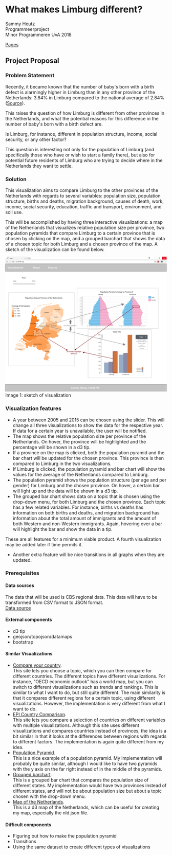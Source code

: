 # What makes Limburg different?

Sammy Heutz  
Programmeerproject  
Minor Programmeren UvA 2018  

[Pages](https://SammyH1994.github.io/project/index.html)

## Project Proposal

### Problem Statement
Recently, it became known that the number of baby's born with a birth defect is alarmingly higher in Limburg than in any other province of the Netherlands: 3.84% in Limburg compared to the national average of 2.84% ([Source](https://www.limburger.nl/cnt/dmf20180524_00062550/alarmerend-meer-baby-s-met-afwijkingen-in-limburg)). 

This raises the question of how Limburg is different from other provinces in the Netherlands, and what the potential reasons for this difference in the number of baby's born with a birth defect are. 

Is Limburg, for instance, different in population structure, income, social security, or any other factor?

This question is interesting not only for the population of Limburg (and specifically those who have or wish to start a family there), but also for potential future residents of Limburg who are trying to decide where in the Netherlands they want to settle.

### Solution
This visualization aims to compare Limburg to the other provinces of the Netherlands with regards to several variables: population size, population structure, births and deaths, migration background, causes of death, work, income, social security, education, traffic and transport, environment, and soil use. 

This will be accomplished by having three interactive visualizations: a map of the Netherlands that visualizes relative population size per province, two population pyramids that compare Limburg to a certain province that is chosen by clicking on the map, and a grouped barchart that shows the data of a chosen topic for both Limburg and a chosen province of the map. A sketch of the visualization can be found below.

<img src="https://github.com/SammyH1994/project/blob/master/doc/sketch.png" />
Image 1: sketch of visualization

### Visualization features
- A year between 2005 and 2015 can be chosen using the slider. This will change all three visualizations to show the data for the respective year. If data for a certain year is unavailable, the user will be notified.
- The map shows the relative population size per province of the Netherlands. On hover, the province will be highlighted and the percentage will be shown in a d3 tip.
- If a province on the map is clicked, both the population pyramid and the bar chart will be updated for the chosen province. This province is then compared to Limburg in the two visualizations.
- If Limburg is clicked, the population pyramid and bar chart will show the values for the average of the Netherlands compared to Limburg.
- The population pyramid shows the population structure (per age and per gender) for Limburg and the chosen province. On hover, a certain bar will light up and the data will be shown in a d3 tip.
- The grouped bar chart shows data on a topic that is chosen using the drop-down menu, for both Limburg and the chosen province. Each topic has a few related variables. For instance, births vs deaths has information on both births and deaths, and migration background has information about the total amount of immigrants and the amount of both Western and non-Western immigrants. Again, hovering over a bar will highlight the bar and show the data in a tip.

These are all features for a minimum viable product. A fourth visualization may be added later if time permits it.
- Another extra feature will be nice transitions in all graphs when they are updated.

### Prerequisites

#### Data sources
The data that will be used is CBS regional data. This data will have to be transformed from CSV format to JSON format.  
[Data source](https://opendata.cbs.nl/statline/#/CBS/nl/dataset/70072ned/table?ts=1528142338597)

#### External components
- d3 tip
- geojson/topojson/datamaps
- bootstrap

#### Similar Visualizations
- [Compare your country](http://www.oecd.org/statistics/compare-your-country.html).   
This site lets you choose a topic, which you can then compare for different countries. The different topics have different visualizations. For instance, "OECD economic outlook" has a world map, but you can switch to different visualizations such as trends and rankings. This is similar to what I want to do, but still quite different. The main similarity is that it compares different regions for a certain topic, using different visualizations. However, the implementation is very different from what I want to do.
- [EPI Country Comparison](http://visuals.datadriven.yale.edu/countrycompare/).  
This site lets you compare a selection of countries on different variables with multiple visualizations. Although this site uses different visualizations and compares countries instead of provinces, the idea is a bit similar in that it looks at the differences between regions with regards to different factors. The implementation is again quite different from my idea.
- [Population Pyramid](https://bl.ocks.org/borgar/b952bb581923c9993d68).  
This is a nice example of a population pyramid. My implementation will probably be quite similar, although I would like to have two pyramids with the y axis on the far right instead of in the middle of the pyramids. 
- [Grouped barchart](https://bl.ocks.org/mbostock/3887051).  
This is a grouped bar chart that compares the population size of different states. My implementation would have two provinces instead of different states, and will not be about population size but about a topic chosen with the drop-down menu.
- [Map of the Netherlands](http://bl.ocks.org/phil-pedruco/9344373).  
This is a d3 map of the Netherlands, which can be useful for creating my map, especially the nld.json file.
    
#### Difficult components
- Figuring out how to make the population pyramid
- Transitions
- Using the same dataset to create different types of visualizations
